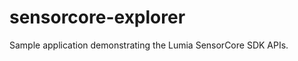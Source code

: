 sensorcore-explorer
===================

Sample application demonstrating the Lumia SensorCore SDK APIs.
